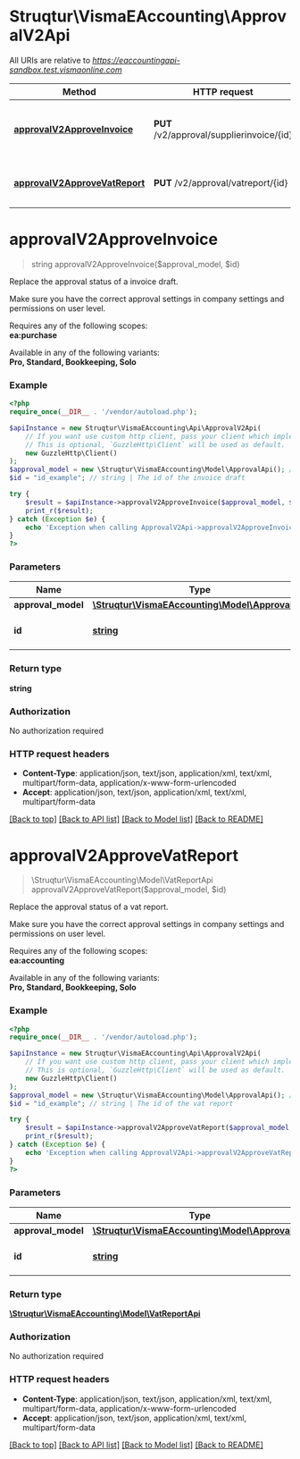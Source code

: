 # Struqtur\VismaEAccounting\ApprovalV2Api

All URIs are relative to *https://eaccountingapi-sandbox.test.vismaonline.com*

Method | HTTP request | Description
------------- | ------------- | -------------
[**approvalV2ApproveInvoice**](ApprovalV2Api.md#approvalV2ApproveInvoice) | **PUT** /v2/approval/supplierinvoice/{id} | Replace the approval status of a invoice draft.
[**approvalV2ApproveVatReport**](ApprovalV2Api.md#approvalV2ApproveVatReport) | **PUT** /v2/approval/vatreport/{id} | Replace the approval status of a vat report.


# **approvalV2ApproveInvoice**
> string approvalV2ApproveInvoice($approval_model, $id)

Replace the approval status of a invoice draft.

Make sure you have the correct approval settings in company settings and permissions on user level.<p>Requires any of the following scopes: <br><b>ea:purchase</b></p><p>Available in any of the following variants: <br><b>Pro, Standard, Bookkeeping, Solo</b></p>

### Example
```php
<?php
require_once(__DIR__ . '/vendor/autoload.php');

$apiInstance = new Struqtur\VismaEAccounting\Api\ApprovalV2Api(
    // If you want use custom http client, pass your client which implements `GuzzleHttp\ClientInterface`.
    // This is optional, `GuzzleHttp\Client` will be used as default.
    new GuzzleHttp\Client()
);
$approval_model = new \Struqtur\VismaEAccounting\Model\ApprovalApi(); // \Struqtur\VismaEAccounting\Model\ApprovalApi | 
$id = "id_example"; // string | The id of the invoice draft

try {
    $result = $apiInstance->approvalV2ApproveInvoice($approval_model, $id);
    print_r($result);
} catch (Exception $e) {
    echo 'Exception when calling ApprovalV2Api->approvalV2ApproveInvoice: ', $e->getMessage(), PHP_EOL;
}
?>
```

### Parameters

Name | Type | Description  | Notes
------------- | ------------- | ------------- | -------------
 **approval_model** | [**\Struqtur\VismaEAccounting\Model\ApprovalApi**](../Model/ApprovalApi.md)|  |
 **id** | [**string**](../Model/.md)| The id of the invoice draft |

### Return type

**string**

### Authorization

No authorization required

### HTTP request headers

 - **Content-Type**: application/json, text/json, application/xml, text/xml, multipart/form-data, application/x-www-form-urlencoded
 - **Accept**: application/json, text/json, application/xml, text/xml, multipart/form-data

[[Back to top]](#) [[Back to API list]](../../README.md#documentation-for-api-endpoints) [[Back to Model list]](../../README.md#documentation-for-models) [[Back to README]](../../README.md)

# **approvalV2ApproveVatReport**
> \Struqtur\VismaEAccounting\Model\VatReportApi approvalV2ApproveVatReport($approval_model, $id)

Replace the approval status of a vat report.

Make sure you have the correct approval settings in company settings and permissions on user level.<p>Requires any of the following scopes: <br><b>ea:accounting</b></p><p>Available in any of the following variants: <br><b>Pro, Standard, Bookkeeping, Solo</b></p>

### Example
```php
<?php
require_once(__DIR__ . '/vendor/autoload.php');

$apiInstance = new Struqtur\VismaEAccounting\Api\ApprovalV2Api(
    // If you want use custom http client, pass your client which implements `GuzzleHttp\ClientInterface`.
    // This is optional, `GuzzleHttp\Client` will be used as default.
    new GuzzleHttp\Client()
);
$approval_model = new \Struqtur\VismaEAccounting\Model\ApprovalApi(); // \Struqtur\VismaEAccounting\Model\ApprovalApi | 
$id = "id_example"; // string | The id of the vat report

try {
    $result = $apiInstance->approvalV2ApproveVatReport($approval_model, $id);
    print_r($result);
} catch (Exception $e) {
    echo 'Exception when calling ApprovalV2Api->approvalV2ApproveVatReport: ', $e->getMessage(), PHP_EOL;
}
?>
```

### Parameters

Name | Type | Description  | Notes
------------- | ------------- | ------------- | -------------
 **approval_model** | [**\Struqtur\VismaEAccounting\Model\ApprovalApi**](../Model/ApprovalApi.md)|  |
 **id** | [**string**](../Model/.md)| The id of the vat report |

### Return type

[**\Struqtur\VismaEAccounting\Model\VatReportApi**](../Model/VatReportApi.md)

### Authorization

No authorization required

### HTTP request headers

 - **Content-Type**: application/json, text/json, application/xml, text/xml, multipart/form-data, application/x-www-form-urlencoded
 - **Accept**: application/json, text/json, application/xml, text/xml, multipart/form-data

[[Back to top]](#) [[Back to API list]](../../README.md#documentation-for-api-endpoints) [[Back to Model list]](../../README.md#documentation-for-models) [[Back to README]](../../README.md)

